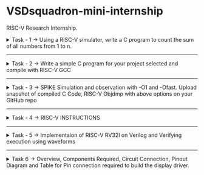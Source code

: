 # VSDsquadron-mini-internship
RISC-V Research Internship.
<details>
   <summary>Task - 1 -> Using a RISC-V simulator, write a C program to count the sum of all numbers from 1 to n.</summary>
   
## Writing a C code to count sum of numbers from 1 to n
1. I started by opening Terminal and creating and opening a new C file in Leafpad and named it as sum1ton.c . I wrote the code in it as shown in below image.
![code ](https://github.com/PULKITMAN/VSD_MINI_ResearchInternship/assets/118650271/0d647449-334d-415f-9237-8736b00b070e)
2. After that, it was compiled, run in the terminal to verify, and the desired output was obtained.
![result 1](https://github.com/PULKITMAN/VSD_MINI_ResearchInternship/assets/118650271/0c544287-ae29-426f-8ce9-61aa62fd8699)
3. Tried with many values of n and obtained results, such as n=100.
![code and result](https://github.com/PULKITMAN/VSD_MINI_ResearchInternship/assets/118650271/b88546ed-16f9-426b-9e4c-1c549559a9c0)
## Running above program in RISC-V Simulator
After running the code in the terminal, I needed to run it in the RISC-V simulator. To do that, I was required to run a specific set of code, which I completed in the steps below:
1. In order to produce a file with the ".o" extension(Assembled File), I first wrote the code to build it using the RISC-V gcc compiler with  'O1' as compiler option.
![risc v gcc file](https://github.com/PULKITMAN/VSD_MINI_ResearchInternship/assets/118650271/7291f1b8-71ca-4b39-90e8-1269fe36f168)
2. Next To obtain the assembly code for the aforementioned C program, I wrote the code ***riscv-unknown-elf-objdump -d sum1ton.o***. I received many assembly codes in return. Merely by appending "| less" to the command, the number of assembly codes shown were lowered. I searched the "main" section to get the instructions for our main code. The byte address for main was found to be 10184 and got 35 instrusctions when using option 1. I saw that the address of every instruction that followed was increased by 4.
![main assembly](https://github.com/PULKITMAN/VSD_MINI_ResearchInternship/assets/118650271/2ef3878a-4e56-48cd-a773-2f953ef3c94c)
3. After this I run the identical instructions with a different parameter, instead of ***O1***, I used ***Ofast***. I didn't observed any changes in the instructions.
   
![main assembly fast](https://github.com/PULKITMAN/VSD_MINI_ResearchInternship/assets/118650271/1d3d065d-cc21-4200-93d1-4564f364b854)

### Task 1 finished
</details>

---

<details>
   <summary>Task - 2 -> Write a simple C program for your project selected and compile with RISC-V GCC</summary>
   
## My project is to develop a 7 segment display driver.
Before writing the code first we should understand what is a "***7 segment display***" and how does it work. Once we understand how does it works we can develop the driver to run it very easily.

### An Overview of 7 Segment Display
One of the most basic kinds of display devices is a 7-segment display, which can show characters from "A" to "F" in addition to numbers from 0 to 9. The term "7 Segment Display" refers to the configuration of seven LEDs, which are placed in the shape of a "8" using hexagonal bars.

Each LED is known as a ‘Segment’ with names a, b, c, d, e, f and g. Most 7 Segment Display have an additional segment in the form of a dot(known as dp). It is technically an 8 Segment Display with 7 Segments responsible for displaying the main numerical data and one dot segment.

Pinout and labelling of the 7 segment display is as shown below:

![7-Segment-Common-Anode-Common-Cathode-Pinout](https://github.com/PULKITMAN/VSD_MINI_ResearchInternship/assets/118650271/b07d4c34-53b3-4f76-8384-b815d33de140)

It requires you to turn on or off a collection of Segments in order to display a specific number. For instance, all segments must be ON except for segment "g" in order to display the number "0".

The following image shows how the numbers '0' through '9' and the letters 'A' to 'F' will look like on a standard 7 Segment Display.

![7-Segment-Display-Number-Formation-Segment-Contol](https://github.com/PULKITMAN/VSD_MINI_ResearchInternship/assets/118650271/3a419c06-db5a-4dcd-beed-354f13a0fea6)

### Types of 7 Segment Displays
There are two main kinds of 7-segment displays, depending on how the LEDs are connected inside. The two are known as the "common cathode" and "common anode".

#### Common Cathode
The cathodes of all eight LEDs in a Common Cathode type 7 Segment Display are linked and made common for the display unit as a whole. Consequently, the full 7-segment display device may be controlled with just 8 pins or connections.

The following image shows the internal connection of a Common Cathode type 7 Segment Display:

![7-Segment-Display-Pinout-Image-2](https://github.com/PULKITMAN/VSD_MINI_ResearchInternship/assets/118650271/7002c2e7-2e7a-4ada-ba51-89cb9435de03)


#### Common Anode
In a Common Anode type 7 Segment Display, the anodes of all the 8 LEDs are connected together and made common for the entire display unit. As a result, we have just 9 pins/connections to control the entire 7 Segment Display unit (8 Cathode pins of 8 LEDs and one common Anode pin).

The following image shows the internal connection of a Common Anode type 7 Segment Display:

![7-Segment-Display-Pinout-Image-3](https://github.com/PULKITMAN/VSD_MINI_ResearchInternship/assets/118650271/8eab72bd-7ed7-4d91-8e40-3f33d88e7837)

There is one important thing about common anode and common cathode type 7 Segment Displays that we need to remember. In case of Common Anode 7 Segment Display, we connect the common anode pin to VCC (i.e., positive of the power supply, usually +5V) all the time. To turn ON a particular segment, we make the corresponding cathode pin LOW.

In case of Common Cathode 7 Segment Display, we connect the common cathode pin to GND (i.e., negative of the power supply) all the time and make a particular anode pin HIGH to turn ON the corresponding segment.

Since we now have basic knowledge of the 7 segment display we can start making the driver for the display.

I am first making the driver for the common cathode display. There will be '4' inputs which will have value either as '0' or '1'. These 4 inputs will represent a 4 bit number thus giving us 16 different values so that we can dispaly the numbers from '0' to '9' and alphabets from 'A' to 'F'.

There will be 7 different outputs each representing a segment of the display and all the outputs will have values either as '0' or '1'.

The truth-table shown in the below image shows the state of the outputs for various inputs. Since, we are making driver for common cathode display, '1' represents that the corresponding LED is on and vice-versa.

![IMG_20240625_023954](https://github.com/PULKITMAN/VSD_MINI_ResearchInternship/assets/118650271/b2867ec1-fa90-4088-8681-7d80b559fee0)

---

To code we can think of making an array of numbers containg decimal counterpart of (abcdefg)<sub>2</sub>. Then according to the input we will take out the number from the array and assign 'a' to 'f' their respective '1s' and '0s'.

The image shown below shows my code. To check the output I have displayed the value of (abcdefg)<sub>2</sub> for the corresponding input number. We can clearly see that the output value is matching the values from the truth-table.

![code for driver](https://github.com/PULKITMAN/VSD_MINI_ResearchInternship/assets/118650271/53a12bc7-a0b6-4651-919b-a594249b2393)

The image attached below shows the output.

![compiled code result driver](https://github.com/PULKITMAN/VSD_MINI_ResearchInternship/assets/118650271/b11e2f95-54c3-49bc-a842-8e7c8027912a)


Now we should update our code and compile it using "***risc-v gcc***" which is the main task.

#### Updated Code:

![code for driver riscv](https://github.com/PULKITMAN/VSD_MINI_ResearchInternship/assets/118650271/98dc65bd-d821-4590-a61c-ec3b2c1f69f1)

#### Compiled Risc v file(.o file) generated:

![risc v compiled driver basic](https://github.com/PULKITMAN/VSD_MINI_ResearchInternship/assets/118650271/51845bcb-e377-406d-9eda-910819553672)

#### "main" method in assembly language:

![ins set driver basic main](https://github.com/PULKITMAN/VSD_MINI_ResearchInternship/assets/118650271/ad1d6b57-a898-4a6c-bbfb-e064d8c3c9d1)

#### "assign" method in assembly language:

![ins set driver basic assign](https://github.com/PULKITMAN/VSD_MINI_ResearchInternship/assets/118650271/7e08a0bb-2a08-400b-9190-075722a105a0)

## Task 2 completed

</details>

---

<details>
   <summary>Task - 3 -> SPIKE Simulation and observation with -O1 and -Ofast. Upload snapshot of compiled C Code, RISC-V Objdmp with above options on your GitHub repo</summary>

The snap of code which I used:

![code for driver](https://github.com/PULKITMAN/VSD_MINI_ResearchInternship/assets/118650271/53a12bc7-a0b6-4651-919b-a594249b2393)

Outputs from C language GCC and RISC-V GCC:

![same output basic driver](https://github.com/PULKITMAN/VSD_MINI_ResearchInternship/assets/118650271/561d2121-c63a-49cb-9d99-a1511079b244)

We can clearly see that both the outputs are same.
### ***objdmp*** of "O1" mode: 

![objdump o1 main basic driver](https://github.com/PULKITMAN/VSD_MINI_ResearchInternship/assets/118650271/47a3139c-f16a-4d75-bc17-81f51cd5d556)

![objdump o1 assign basic driver](https://github.com/PULKITMAN/VSD_MINI_ResearchInternship/assets/118650271/1f4e9670-756c-48b4-bd77-4f516b533163)

---
### ***objdmp*** of "Ofast" mode:

![objdump fast main basic driver](https://github.com/PULKITMAN/VSD_MINI_ResearchInternship/assets/118650271/643c22b1-d462-4a6a-a12a-8adb3fb64f17)

![objdump fast assign basic driver](https://github.com/PULKITMAN/VSD_MINI_ResearchInternship/assets/118650271/42143712-439a-457e-8573-af480d81014e)

---

## Task 3 completed

</details>

---

<details>
   <summary>Task - 4 -> RISC-V INSTRUCTIONS</summary>
   
## INSTRUCTION SET ARCHITECTURE(ISA)

You have to know the language of computer hardware in order to control it. A computer's vocabulary is referred to as an instruction set, and the words that make up its language are called instructions.

The abstract model of a computer includes an Instruction Set Architecture (ISA), which specifies how the software controls the central processing unit (CPU). The Instruction Set Specification Architecture (ISA) serves as an interface between the hardware and software, defining the capabilities and methods of the processor.

## RISC-V ISA

A RISC-V ISA is composed of optional extensions to the base integer ISA and a base integer ISA that is required in every implementation. With the exception of lacking branch delay slots and supporting optional variable-length instruction encodings, the base integer ISAs are remarkably comparable to the early RISC(Reduced Instruction Set Computer) processors.

By convention, RISCV instructions are each  **1 word = 4 bytes = 32 bits**. Divide the 32 bits of an instruction into **“fields”**.

RV32I has x0 register hardwired to constant 0, plus x1-x31 general purpose registers. All registers are 32 bits wide but in RV64I they become 64 bits wide. RV32I is a load-store architecture. This means that only load and store instructions access memory; arithmetic operations use only the registers. User space is 32-bit byte addressable and little endian. We can access the registers by specifying their index numbers.

We define 6 *instruction formats* in RISC-V -
1. R-format
2. I-format
3. S-format
4. B-format
5. U-format
6. J-format

![isa type risc v](https://github.com/PULKITMAN/VSD_MINI_ResearchInternship/assets/118650271/afa984a7-9c10-4627-8bc1-73f59b681e6e)

## R-type Instruction

* R-type is an operation without immediate. The immediate is the number that exists as an integer in the instructions.
* The 7 bits from 0 to 6 are opcode (operation code), used to identify the type of instruction.
* Bits 7 to 11 are the index of the rd register. The Rd register is also called the destination register, and the destination register is the register used to store the result. 
* func3(3-bit), combined with opcode, this field describes what operation to perform.
* rs1 and rs2 arefunc7(7-bit), combined with opcode and fun3, this field describes what operation to perform. called source registers. In most cases, instructions need to read the values of the two source registers for operations. The index of rs1 is in bits 15-19, and the index of rs2 is in bits 20-24.
* This instruction requires opcode plus funct3, and sometimes funct7 together to determine the type of operation that this instruction allows the CPU to perform.

Below image shows the format of all the R-Type instructions:

![all r type ins encoding](https://github.com/PULKITMAN/VSD_MINI_ResearchInternship/assets/118650271/f0654d42-2c5d-4dfb-8614-ca5c2e7692ef)

## I-type Instruction

* I stands for immediate in I-type instructions, indicating that operations are executed using registers and immediate values and are not dependent on memory locations.
* The upper 12 bits of I-type is an immediate number.
* The opcode is different from other instruction formats because the corresponding specific operations are different, and other parts are very similar to R-type.

Below images shows the format of all the I-Type instructions:

![all i type ins encoding](https://github.com/PULKITMAN/VSD_MINI_ResearchInternship/assets/118650271/c18db051-a68b-4754-9ce7-9e9e69a59682)
![all L type ins encoding](https://github.com/PULKITMAN/VSD_MINI_ResearchInternship/assets/118650271/b36f2032-e269-42ec-855d-0d951e14e076)


## S-type Instruction

* S stands for "store" in S-type instructions, indicating that they are store-type instructions that aid in storing register values in memory. This type of command is mostly used for storing.
* The characteristic of S-type instruction is that there is no rd register.
* The immediate is divided into two parts, the first part is in bit 11-5, and the second part is in bit 4-0.

Below image shows the format of all the S-Type instructions:

![all s type ins encoding](https://github.com/PULKITMAN/VSD_MINI_ResearchInternship/assets/118650271/315a3dde-c506-4992-bb63-8eb6ac99faff)

## B-type Instruction

* B stands for branching in an instruction of the B-type, indicating that it is mostly used for branching under specific conditions.
* B-type instructions are mainly used as branch instructions, but they are conditional Branch. It means to decide whether to jump or not need to depend on whether the condition is valid.
* The instruction does not include rd register and funct7, but contains rs1, rs2, funct3 and immediate.
* The immediate is divided into two areas.

Below image shows the format of all the B-Type instructions:

![all b type ins encoding](https://github.com/PULKITMAN/VSD_MINI_ResearchInternship/assets/118650271/00c85763-03bb-44aa-9d1d-371d06bdb4f7)

## U-type Instruction

* U-type instructions are used to send immediate data into the target register. The letter U stands for Upper Immediate instructions.
* A 20-bit immediate is provided in the U-type instruction.
* The final operation result is related to the 20-bit immediate, and the result is written back to the rd register.
* There are no funct3, rs1, rs2, and funct7 in U-type.
* This type of instruction structure is very simple.

Below image shows the format of all the U-Type instructions:

![all u type ins encoding](https://github.com/PULKITMAN/VSD_MINI_ResearchInternship/assets/118650271/84cc49b1-ccf4-4187-950d-3688d266a351)

## J-type Instruction

* J stands for jump in J-type instruction, indicating that jump type instruction is implemented using this instruction format.
* The format of this instruction is very similar to U-type, it only have Rd register and immediate and opcode.

![all j type ins encoding](https://github.com/PULKITMAN/VSD_MINI_ResearchInternship/assets/118650271/71f6238d-0567-4ef2-9ce7-b0d9c5412798)

# Lets decode the instructions given to us

```
ADD r1, r2, r3
```
> * This is a R-Type instruction.
> * From the image in R-Type sub block, we can see:
>   - func7: 0000000
>   - rs2 = r3: 00011
>   - rs1 = r2: 00010
>   - funct3: 000
>   - rd = r1 = 00001
>   - Opcode: 0110011

32 bit instruction: `0000000_00011_00010_000_00001_0110011`

---

```
SUB r3, r1, r2
```
> * This is a R-Type instruction.
> * From the image in R-Type sub block, we can see:
>   - func7: 0100000
>   - rs2 = r2: 00010
>   - rs1 = r1: 00001
>   - funct3: 000
>   - rd = r3 = 00011
>   - Opcode: 0110011

32 bit instruction: `0100000_00010_00001_000_00011_0110011`

---

```
AND r2, r1, r3
```
> * This is a R-Type instruction.
> * From the image in R-Type sub block, we can see:
>   - func7: 0000000
>   - rs2 = r3: 00011
>   - rs1 = r1: 00001
>   - funct3: 111
>   - rd = r2 = 00010
>   - Opcode: 0110011

32 bit instruction: `0000000_00011_00001_111_00010_0110011`

---

```
OR r8, r2, r5
```
> * This is a R-Type instruction.
> * From the image in R-Type sub block, we can see:
>   - func7: 0000000
>   - rs2 = r5: 00101
>   - rs1 = r2: 00010
>   - funct3: 110
>   - rd = r8 = 01000
>   - Opcode: 0110011

32 bit instruction: `0000000_00101_00010_110_01000_0110011`

---

```
XOR r8, r1, r4
```
> * This is a R-Type instruction.
> * From the image in R-Type sub block, we can see:
>   - func7: 0000000
>   - rs2 = r4: 00100
>   - rs1 = r1: 00001
>   - funct3: 100
>   - rd = r8 = 01000
>   - Opcode: 0110011

32 bit instruction: `0000000_00100_00001_100_01000_0110011`

---

```
SLT r10, r2, r4
```
> * This is a R-Type instruction.
> * SLT means Set if Less Than.
> * r10 is the destination register that sets to 1, if r2 is less than r4, else 0 if r2 is greater than r4.
> * From the image in R-Type sub block, we can see:
>   - func7: 0000000
>   - rs2 = r4: 00100
>   - rs1 = r1: 00010
>   - funct3: 010
>   - rd = r10 = 01010
>   - Opcode: 0110011

32 bit instruction: `0000000_00100_00010_010_01010_0110011`

---

```
ADDI r12, r3, 5
```
> * This is an I-Type instruction.
> * From the image in I-Type sub block, we can see:
>   - imm[11:0] = 5: 000000001001 
>   - rs1 = r3: 00011
>   - funct3: 000
>   - rd = r12 = 01100
>   - Opcode: 0010011

32 bit instruction: `000000001001_00011_000_01100_0010011`

---

```
SW r3, r1, 4
```
> * This is a S-Type instruction.
> * r3 is the source register. This instruction will store the value located in register r1 at the address obtained by adding the immediate value 4 with the address located in register r1.
> * From the image in S-Type sub block, we can see:
>   - imm[11:5]: 0000000
>   - rs2 = r3: 00011
>   - rs1 = r1: 00001
>   - funct3: 010
>   - imm[4:0]: 00100
>   - Opcode: 0100011

32 bit instruction: `0000000_00011_00001_010_00100_0100011`

---

```
SRL r16, r11, r2
```
> * This is a R-Type instruction.
> * SRL means Logical Shift Right.
> * r16 is the destination register, in which the value stored in r11 will be written after performing logical right shift based on the number stored in r2.
> * From the image in R-Type sub block, we can see:
>   - func7: 0000000
>   - rs2 = r2: 00010 
>   - rs1 = r11: 01011
>   - funct3: 101
>   - rd = r16 = 10000
>   - Opcode: 0110011

32 bit instruction: `0000000_00010_01011_101_10000_0110011`

---

```
BNE r0, r1, 20
```
> * This is a B-Type instruction.
> * BNE means Branch if Not Equal.
> * Here BNE specifies the condition that the value stored in r0 != (is not equal to) the value stored in r1. If the condition becomes true, Program Counter will be updated by PC + 20, else PC + 4 for next instruction.
> * From the image in B-Type sub block, we can see:
>   - imm[12|10:5]:0000001
>   - rs2 = r1: 00001 
>   - rs1 = r0: 00000
>   - funct3: 001
>   - imm[4:1|11]: 01000
>   - Opcode: 1100011

32 bit instruction: `0000001_00001_00000_001_01000_1100011`

---

```
BEQ r0, r0, 15
```
> * This is a B-Type instruction.
> * BEQ means Branch if Equal.
> * Here BEQ specifies the condition that the value stored in r0 == (is equal to) the value stored in r0. If the condition becomes true, Program Counter will be updated by PC + 15, else PC + 4 for next instruction.
> * From the image in B-Type sub block, we can see:
>   - imm[12|10:5]:0000000
>   - rs2 = r0: 00000 
>   - rs1 = r0: 00000
>   - funct3: 000
>   - imm[4:1|11]: 11110
>   - Opcode: 1100011

32 bit instruction: `0000000_00000_00000_000_11110_1100011`

---

```
LW r13, r11, 2
```
> * This is a I-Type instruction.
> * LW means Load Word.
> * r13 is the destination register that will hold the value fetched from the memory location calculated by using (address value stored in r11 + immediate value)
> * From the image in I-Type sub block, we can see:
>   - imm[11:0] = 2: 000000000010 
>   - rs1 = r11: 01011
>   - funct3: 010
>   - rd = r13 = 01101
>   - Opcode: 0000011

32 bit instruction: `000000000010_01011_010_01101_0000011`

---

```
SLL r15, r11, r2
```
> * This is a R-Type instruction.
> * SLL means Logical Shift Left.
> * r15 is the destination register, in which the value stored in r11 will be written after performing logical left shift based on the number stored in r2.
> * From the image in R-Type sub block, we can see:
>   - func7: 0000000
>   - rs2 = r2: 00010 
>   - rs1 = r11: 01011
>   - funct3: 001
>   - rd = r15 = 01111
>   - Opcode: 0110011

32 bit instruction: `0000000_00010_01011_001_01111_0110011`

## Task 4 Complete.

</details>
 
---

<details>
   <summary>Task - 5 -> Implementaion of RISC-V RV32I on Verilog and Verifying execution using waveforms</summary>

# RV32 I
RV32I refers to the 32-bit base integer instruction set architecture (ISA) of RISC-V, an open-source hardware instruction set architecture based on established reduced instruction set computing (RISC) principles.

# BLOCK DIAGRAM OF RISC-V RV32I
![block rv32i](https://github.com/PULKITMAN/VSD_MINI_ResearchInternship/assets/118650271/49a31768-868c-4f6d-994c-762b1fdc1a21)

# INSTRUCTION SET OF RISC-V RV32I
![ins rv32i](https://github.com/PULKITMAN/VSD_MINI_ResearchInternship/assets/118650271/1790524a-cd90-4e58-88fe-def792136a0c)

## Starting with Functional Simulation
* First I installed the iverilog and gtkwave using following commands:
  ```
  sudo apt-get update
  ```
  ```
  sudo apt-get install iverilog gtkwave
  ```
* Cloning the github repository:
   ```
   git clone https://github.com/vinayrayapati/rv32i
   ```

* Chanding the working directory to `rv32i` using the following comand:
  ```
   cd rv32i
  ```

  ![clone repo](https://github.com/PULKITMAN/VSD_MINI_ResearchInternship/assets/118650271/58d7efbb-6b95-497a-9cf3-2833a528c1ff)

* To simulate and run the verilog code , entered the following commands in the terminal:
  ```
  iverilog -o rv32i iiitb_rv32i.v iiitb_rv32i_tb.v
  ```
  ```
  ./iiitb_rv32i
  ```
* For seeing the output waveform I used the following command:
  ```
  gtkwave iiitb_rv32i.vcd
  ```
* The GTKWave will be opened and following window will be appeared:
![stkwave](https://github.com/PULKITMAN/VSD_MINI_ResearchInternship/assets/118650271/6b1347b9-2998-4ad6-b6da-c73a07112054)

# The Output Waveforms
- Here are the output waveforms:
  1. `ADD R6, R2, R1`
     Reg A has `1` and Reg B has `2`. So, their sum is `3`.
          
![1](https://github.com/PULKITMAN/VSD_MINI_ResearchInternship/assets/118650271/5b39cb10-3aa3-4577-b972-5d48bf18618c)

  2. `SUB R7, R1, R2`
     Reg A has `1` and Reg B has `2`. So, their difference is `-1`.

![2](https://github.com/PULKITMAN/VSD_MINI_ResearchInternship/assets/118650271/1b989822-b849-4e59-9a6b-22429454f4b2)

  3. `AND R8, R1, R3`
     Reg A has `1` and Reg B has `3`. So their bit-wise AND is `1`.

![3](https://github.com/PULKITMAN/VSD_MINI_ResearchInternship/assets/118650271/7ac20c8f-3a19-4802-8f00-cc1d3c48cbbe)
    
  4. `OR R9, R2, R5`
      Reg A has `2` and Reg B has `5`. So their bitwise OR is `7`.

![4](https://github.com/PULKITMAN/VSD_MINI_ResearchInternship/assets/118650271/c1c8b039-94ad-421e-9c20-4f6fd691689c)

  5. `XOR R10, R1, R4`
      Reg A has `1` and Reg B has `4`. So their bitwise XOR is `5`.

![5](https://github.com/PULKITMAN/VSD_MINI_ResearchInternship/assets/118650271/44f19a67-054e-4b27-b7b9-ab02d66b3854)

  6. `SLT R1, R2, R4`
     Reg A has `2` and Reg B has `4`. Since `2` is less than `4` output is `1`.

![6](https://github.com/PULKITMAN/VSD_MINI_ResearchInternship/assets/118650271/4f15463e-c800-4fbc-987a-24382f167205)

  7. `ADDI R12, R4, 5`
     Reg A has `4` and and immediate value is `5`. So their sum is `9`.

![7](https://github.com/PULKITMAN/VSD_MINI_ResearchInternship/assets/118650271/9e99c084-0715-4d5b-9363-659c9e20b3b7)

## Task 5 Complete.

 
</details>

---

<details>
   <summary>Task 6 -> Overview, Components Required, Circuit Connection, Pinout Diagram and Table for Pin connection required to build the display driver.</summary>
# Developing a 7 segment display driver using VSDSquadron Mini

## Overview
The project presents an innovative integration of CH32V003 RISC-V processor to create a 7 segment LED display driver. The processor decodes the given number into its binary counterpart and according to the bits it gives signal to each segment whether it should glow or not. Thus, instead of setting the display manually everytime we can automate it. Currently we are driving only one display, future works will include integrating 2 displays together.

## Components Required
* VSDSquadron Mini
* 1 seven segment display
* Breadboard
* Power Supply
* Jumper Wires
* Resistors

## Circuit Connection
* Connect the Common Anode/Cathode pin to VCC or GND via a resistor depending on the type of display.
* Connect `PD0` to pin `a` of the display.
* Connect `PD1` to pin `b` of the display.
* Connect `PD2` to pin `c` of the display.
* Connect `PD3` to pin `d` of the display.
* Connect `PD4` to pin `e` of the display.
* Connect `PD5` to pin `f` of the display.
* Connect `PD6` to pin `g` of the display.

The above pins recives the signals the on/off signals for the segments.

## Pinout Diagram for the project
The following diagram is for Common Cathode seven segment led:

![diagram](https://github.com/PULKITMAN/Segment-Illuminator-Developing-a-7-segment-Display-Driver/assets/118650271/9d4156e7-dcf0-4e56-9092-37df6bac9fab)


## Table for Pin connection
| SEVEN SEGMENT  | RISC-V |
| -------------- | ------ |
| a              | PD0    |
| b              | PD1    |
| c              | PD2    |
| d              | PD3    |
| e              | PD4    |
| f              | PD5    |
| g              | PD6    |
| CA/CC          | VCC/GND|
## Task 6 Complete.
</details>


